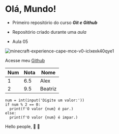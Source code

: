 # Olá, Mundo!
* Primeiro repositório do curso _**Git e Github**_

* Repositório criado durante uma *aula*

* Aula 05

![minecraft-experience-cape-mce-v0-iclxexk40qye1](https://github.com/user-attachments/assets/56f693de-ad10-4300-94f7-91ff9bdc3130)

Acesse meu [Github](https://github.com/Alexsandro-Fiuza)

Num | Nota | Nome
---|---|---
1 | 6.5 | Alex
2 | 9.5 | Beatriz


```
num = int(input('Digite um valor:'))
if num % 2 == 0:
  print(f'O valor {num} é par.)
else:
  print(f'O valor {num} é impar.)
```

Hello people, 🖖 👑

